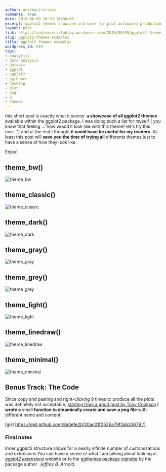 ```yaml
---
author: andreacirilloac
comments: true
date: 2016-08-09 20:30:16+00:00
excerpt: ggplot2 themes showcase and code for plot automated production
layout: post
link: https://andreacirilloblog.wordpress.com/2016/08/09/ggplot2-themes-examples/
slug: ggplot2-themes-examples
title: ggplot2 themes examples
wordpress_id: 919
tags:
- analytics
- data analysis
- dataviz
- ggplot
- ggplot2
- ggthemes
- hacking
- plot
- png
- R
- themes
---
```


this short post is exactly what it seems: **a showcase of all ggplot2 themes** available within the ggplot2 package. I was doing such a list for myself ( you know that feeling ..."how would it look like with this theme? let's try this one...") and at the end I thought **it could have be useful for my readers**. At least this post will **save you the time of trying all** differents themes just to have a sense of how they look like.




Enjoy!





<!-- more -->





## theme_bw()













![theme_bw](https://andreacirilloblog.files.wordpress.com/2016/08/theme_bw.png)







## theme_classic()







![theme_classic](https://andreacirilloblog.files.wordpress.com/2016/08/theme_classic.png)




## theme_dark()




![theme_dark](https://andreacirilloblog.files.wordpress.com/2016/08/theme_dark.png)







## theme_gray()







![theme_gray](https://andreacirilloblog.files.wordpress.com/2016/08/theme_gray.png)







## theme_grey()







![theme_grey](https://andreacirilloblog.files.wordpress.com/2016/08/theme_grey.png)







## theme_light()







![theme_light](https://andreacirilloblog.files.wordpress.com/2016/08/theme_light.png)







## theme_linedraw()







![theme_linedraw](https://andreacirilloblog.files.wordpress.com/2016/08/theme_linedraw.png)







## theme_minimal()







![theme_minimal](https://andreacirilloblog.files.wordpress.com/2016/08/theme_minimal.png)




## Bonus Track: The Code




Since copy and pasting and right-clicking 9 times to produce all the plots was definitely not acceptable, [starting from a good post by Tony Cookson](http://novicemetrics.blogspot.it/2011/04/automatically-save-your-plots-to-folder.html?utm_source=feedburner&utm_medium=feed&utm_campaign=Feed:+CoffeeAndEconometricsInTheMorning+(Coffee+and+Econometrics+in+the+Morning)) **I wrote a** small **function to dinamically create and save a png file** with different name and content:










[gist https://gist.github.com/8a0efe2b120ac01f2526a79f2ab33678 /]




### Final notes




Inner ggplot2 structure allows for a nearly infinite number of customizations and extensions.You can have a sense of what I am talking about looking at [_ggplot2 extensions_ ](http://www.ggplot2-exts.org)website or to the [ggthemes package vignette](https://cran.r-project.org/web/packages/ggthemes/vignettes/ggthemes.html) by the package author  _Jeffrey B. Arnold._
